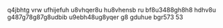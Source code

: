 q4jbhtg vrw ufhijefuh u8vhqer8u hu8vhensb ru bf8u3488gh8h8 hdhv8u g487g78g87g8udbib u9ebh48ug8yqer g8 gduhue bgr573 53
